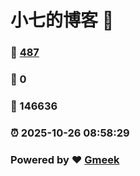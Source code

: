 # 小七的博客 :link:  
### :page_facing_up: [487](/tag.html) 
### :speech_balloon: 0 
### :hibiscus: 146636 
### :alarm_clock: 2025-10-26 08:58:29 
### Powered by :heart: [Gmeek](https://github.com/Meekdai/Gmeek)
